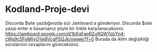 # Kodland-Proje-devi
Discorda $site yazdığınızda sizi Jamboard a gönderiyor.
Discorda $site yazıp enter e basarsanız şöyle bir linkle karşılanacaksınız.
https://jamboard.google.com/d/1bSgFapRZu9QWTdzYn4-cWg9c5FoMljyO1w8VcgPSQJk/viewer?f=0
Burada da iklim değişikliği sorularının cevaplarını göreceksiniz.

